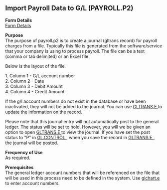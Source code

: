 ##  Import Payroll Data to G/L (PAYROLL.P2)

<PageHeader />

**Form Details**  
[ Form Details ](PAYROLL-P2-1/README.md)   

**Purpose**  
The purpose of payroll.p2 is to create a journal (gltrans record) for payroll
charges from a file. Typically this file is generated from the
software/service that your company is using to process payroll. The file can
be a text (comma or tab delimited) or an Excel file.  
  
Below is the layout of the file.  
  
1\. Column 1 - G/L account number  
2\. Column 2 - Date  
3\. Column 3 - Debit Amount  
4\. Column 4 - Credit Amount  
  
If the g/l account numbers do not exist in the database or have been inactivated, they will not be added to the journal. You can use [ GLTRANS.E ](../../GL-ENTRY/GLTRANS-E/README.md) to update the information on the record.   
  
Please note that this journal entry will not autumatically post to the general ledger. The status will be set to hold. However, you will we be given an option to open [ GLTRANS.E ](../../GL-ENTRY/GLTRANS-E/README.md) to view the journal. If you have set the post status to "P" in [ GL.CONTROL ](../../GL-ENTRY/GL-CONTROL/README.md) , when you save the record in [ GLTRANS.E ](../../GL-ENTRY/GLTRANS-E/README.md) , the journal will be posted. 

**Frequency of Use**  
As required.

**Prerequisites**  
The general ledger account numbers that will be referenced on the file that will be used in this process need to be defined in the system. Use [ glchart.e ](../../GL-ENTRY/GLCHART-E/README.md) to enter account numbers. 

<badge text= "Version 8.10.57" vertical="middle" />

<PageFooter />